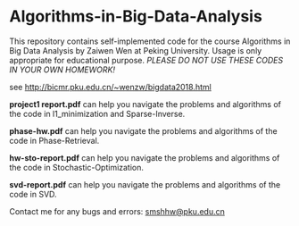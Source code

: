 # Algorithms-in-Big-Data-Analysis

This repository contains self-implemented code for the course Algorithms in Big Data Analysis by Zaiwen Wen at Peking University. Usage is only appropriate for educational purpose. *PLEASE DO NOT USE THESE CODES IN YOUR OWN HOMEWORK!*

see http://bicmr.pku.edu.cn/~wenzw/bigdata2018.html

**project1 report.pdf** can help you navigate the problems and algorithms of the code in l1_minimization and Sparse-Inverse.

**phase-hw.pdf** can help you navigate the problems and algorithms of the code in Phase-Retrieval.

**hw-sto-report.pdf** can help you navigate the problems and algorithms of the code in Stochastic-Optimization.

**svd-report.pdf** can help you navigate the problems and algorithms of the code in SVD.

Contact me for any bugs and errors: smshhw@pku.edu.cn

